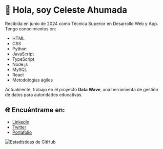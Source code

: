 # 👋 Hola, soy Celeste Ahumada

Recibida en junio de 2024 como Técnica Superior en Desarrollo Web y App. Tengo conocimientos en:

- HTML
- CSS
- Python
- JavaScript
- TypeScript
- Node.js
- MySQL
- React
- Metodologías ágiles

Actualmente, trabajo en el proyecto **Data Wave**, una herramienta de gestión de datos para autoridades educativas.

## 🌐 Encuéntrame en:
- [LinkedIn](https://www.linkedin.com/in/tu-perfil)
- [Twitter](https://twitter.com/tu-perfil)
- [Portafolio](https://tu-portafolio.com)

![Estadísticas de GitHub](https://github-readme-stats.vercel.app/api?username=AhumadaCeleste&show_icons=true&theme=radical)
